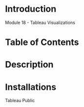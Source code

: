 # Introduction 
Module 18 - Tableau Visualizations 


# Table of Contents


# Description 


# Installations

Tableau Public


# 
